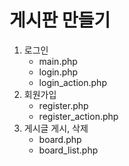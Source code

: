 # 게시판 만들기
1.  로그인
    - main.php
    - login.php
    - login_action.php
2.  회원가입
    - register.php
    - register_action.php
3.  게시글 게시, 삭제
    - board.php
    - board_list.php
